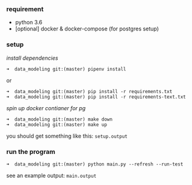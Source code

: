 ### requirement
- python 3.6
- [optional] docker & docker-compose (for postgres setup)

### setup

*install dependencies*
```
➜  data_modeling git:(master) pipenv install
```

or
```
➜  data_modeling git:(master) pip install -r requirements.txt
➜  data_modeling git:(master) pip install -r requirements-text.txt
```

*spin up docker contianer for pg*
```
➜  data_modeling git:(master) make down
➜  data_modeling git:(master) make up
```

you should get something like this: `setup.output`

### run the program

```
➜  data_modeling git:(master) python main.py --refresh --run-test
```

see an example output: `main.output`
